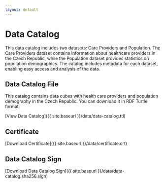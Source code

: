 ```yaml
---
layout: default
---
```


# Data Catalog

This data catalog includes two datasets: Care Providers and Population.
The Care Providers dataset contains information about healthcare providers in the Czech Republic,
while the Population dataset provides statistics on population demographics.
The catalog includes metadata for each dataset, enabling easy access and analysis of the data.

## Data Catalog File

This catalog contains data cubes with health care providers and population demography in the Czech Republic. You can download it in RDF Turtle format:

[View Data Catalog]({{ site.baseurl }}/data/data-catalog.ttl)

## Certificate

[Download Certificate]({{ site.baseurl }}/data/certificate.crt)

## Data Catalog Sign

[Download Data Catalog Sign]({{ site.baseurl }}/data/data-catalog.sha256.sign)
